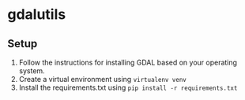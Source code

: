 # gdalutils

## Setup
1. Follow the instructions for installing GDAL based on your operating system.
2. Create a virtual environment using `virtualenv venv`
3. Install the requirements.txt using `pip install -r requirements.txt`
